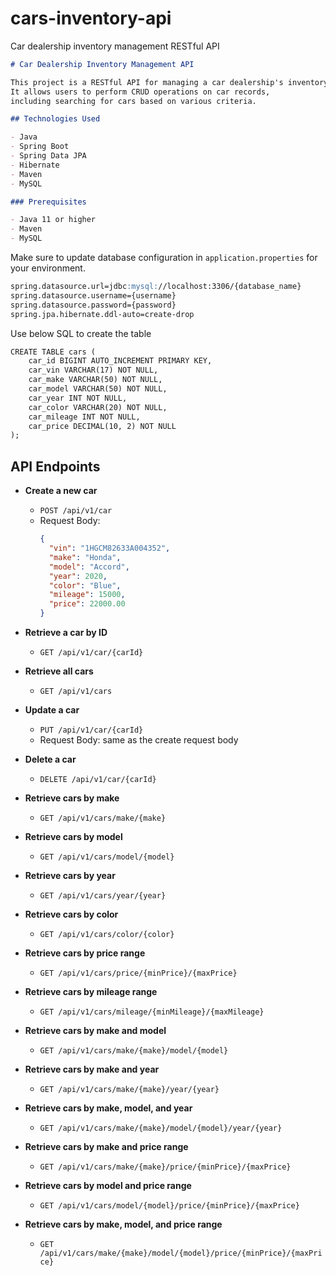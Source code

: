 # cars-inventory-api
Car dealership inventory management RESTful API

```markdown
# Car Dealership Inventory Management API

This project is a RESTful API for managing a car dealership's inventory.
It allows users to perform CRUD operations on car records,
including searching for cars based on various criteria.

## Technologies Used

- Java
- Spring Boot
- Spring Data JPA
- Hibernate
- Maven
- MySQL

### Prerequisites

- Java 11 or higher
- Maven
- MySQL
   ```

Make sure to update database configuration in `application.properties` for your environment.
```markdown
spring.datasource.url=jdbc:mysql://localhost:3306/{database_name}
spring.datasource.username={username}
spring.datasource.password={password}
spring.jpa.hibernate.ddl-auto=create-drop
```
Use below SQL to create the table
```markdown
CREATE TABLE cars (
    car_id BIGINT AUTO_INCREMENT PRIMARY KEY,
    car_vin VARCHAR(17) NOT NULL,
    car_make VARCHAR(50) NOT NULL,
    car_model VARCHAR(50) NOT NULL,
    car_year INT NOT NULL,
    car_color VARCHAR(20) NOT NULL,
    car_mileage INT NOT NULL,
    car_price DECIMAL(10, 2) NOT NULL
);
```

## API Endpoints

- **Create a new car**
    - `POST /api/v1/car`
    - Request Body:
      ```json
      {
        "vin": "1HGCM82633A004352",
        "make": "Honda",
        "model": "Accord",
        "year": 2020,
        "color": "Blue",
        "mileage": 15000,
        "price": 22000.00
      }
      ```

- **Retrieve a car by ID**
    - `GET /api/v1/car/{carId}`


- **Retrieve all cars**
    - `GET /api/v1/cars`


- **Update a car**
    - `PUT /api/v1/car/{carId}`
    - Request Body: same as the create request body


- **Delete a car**
    - `DELETE /api/v1/car/{carId}`


- **Retrieve cars by make**
    - `GET /api/v1/cars/make/{make}`


- **Retrieve cars by model**
    - `GET /api/v1/cars/model/{model}`


- **Retrieve cars by year**
    - `GET /api/v1/cars/year/{year}`


- **Retrieve cars by color**
    - `GET /api/v1/cars/color/{color}`


- **Retrieve cars by price range**
    - `GET /api/v1/cars/price/{minPrice}/{maxPrice}`


- **Retrieve cars by mileage range**
    - `GET /api/v1/cars/mileage/{minMileage}/{maxMileage}`


- **Retrieve cars by make and model**
    - `GET /api/v1/cars/make/{make}/model/{model}`


- **Retrieve cars by make and year**
    - `GET /api/v1/cars/make/{make}/year/{year}`


- **Retrieve cars by make, model, and year**
    - `GET /api/v1/cars/make/{make}/model/{model}/year/{year}`


- **Retrieve cars by make and price range**
    - `GET /api/v1/cars/make/{make}/price/{minPrice}/{maxPrice}`


- **Retrieve cars by model and price range**
    - `GET /api/v1/cars/model/{model}/price/{minPrice}/{maxPrice}`


- **Retrieve cars by make, model, and price range**
    - `GET /api/v1/cars/make/{make}/model/{model}/price/{minPrice}/{maxPrice}`
